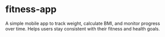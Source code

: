 # fitness-app
A simple mobile app to track weight, calculate BMI, and monitor progress over time. Helps users stay consistent with their fitness and health goals.
